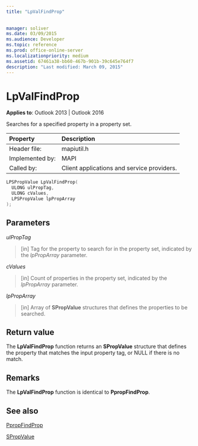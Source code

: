 ```yaml
---
title: "LpValFindProp"
 
 
manager: soliver
ms.date: 03/09/2015
ms.audience: Developer
ms.topic: reference
ms.prod: office-online-server
ms.localizationpriority: medium
ms.assetid: 67461a38-bb60-467b-901b-39c645e764f7
description: "Last modified: March 09, 2015"
---
```


# LpValFindProp

  
  
**Applies to**: Outlook 2013 | Outlook 2016 
  
Searches for a specified property in a property set.
  
|Property|Description|
|:-----|:-----|
|Header file:  <br/> |mapiutil.h  <br/> |
|Implemented by:  <br/> |MAPI  <br/> |
|Called by:  <br/> |Client applications and service providers. |
   
```cpp
LPSPropValue LpValFindProp(
  ULONG ulPropTag,
  ULONG cValues,
  LPSPropValue lpPropArray
);
```

## Parameters

 _ulPropTag_
  
> [in] Tag for the property to search for in the property set, indicated by the  _lpPropArray_ parameter. 
    
 _cValues_
  
> [in] Count of properties in the property set, indicated by the  _lpPropArray_ parameter. 
    
 _lpPropArray_
  
> [in] Array of **SPropValue** structures that defines the properties to be searched. 
    
## Return value

The **LpValFindProp** function returns an **SPropValue** structure that defines the property that matches the input property tag, or NULL if there is no match. 
  
## Remarks

The **LpValFindProp** function is identical to **PpropFindProp**.
  
## See also



[PpropFindProp](ppropfindprop.md)
  
[SPropValue](spropvalue.md)

